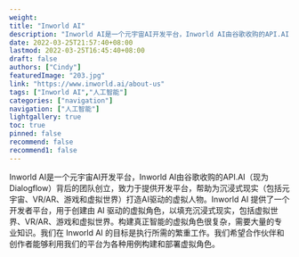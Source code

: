 ```yaml
---
weight: 
title: "Inworld AI"
description: "Inworld AI是一个元宇宙AI开发平台，Inworld AI由谷歌收购的API.AI（现为Dialogflow）背后的团队创立，致力于提供开发平台，帮助为沉浸式现实（包括元宇宙、VR/AR、游戏和虚拟世界）打造AI驱动的虚拟人物。"
date: 2022-03-25T21:57:40+08:00
lastmod: 2022-03-25T16:45:40+08:00
draft: false
authors: ["Cindy"]
featuredImage: "203.jpg"
link: "https://www.inworld.ai/about-us"
tags: ["Inworld AI","人工智能"]
categories: ["navigation"]
navigation: ["人工智能"]
lightgallery: true
toc: true
pinned: false
recommend: false
recommend1: false
---
```

Inworld AI是一个元宇宙AI开发平台，Inworld AI由谷歌收购的API.AI（现为Dialogflow）背后的团队创立，致力于提供开发平台，帮助为沉浸式现实（包括元宇宙、VR/AR、游戏和虚拟世界）打造AI驱动的虚拟人物。Inworld AI 提供了一个开发者平台，用于创建由 AI 驱动的虚拟角色，以填充沉浸式现实，包括虚拟世界、VR/AR、游戏和虚拟世界。构建真正智能的虚拟角色很复杂，需要大量的专业知识。我们在 Inworld AI 的目标是执行所需的繁重工作。我们希望合作伙伴和创作者能够利用我们的平台为各种用例构建和部署虚拟角色。